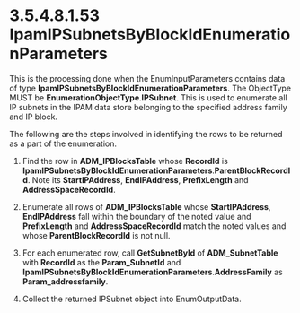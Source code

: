<html dir="LTR" xmlns:mshelp="http://msdn.microsoft.com/mshelp" xmlns:ddue="http://ddue.schemas.microsoft.com/authoring/2003/5" xmlns:xlink="http://www.w3.org/1999/xlink" xmlns:tool="http://www.microsoft.com/tooltip">
 <body>
 <div id="header">
 <h1 class="heading">3.5.4.8.1.53 IpamIPSubnetsByBlockIdEnumerationParameters</h1>
 </div>
 <div id="mainSection">
 <div id="mainBody">
 <div id="allHistory" class="saveHistory"></div>
 <div id="sectionSection0" class="section" name="collapseableSection">
 

<p>This is the processing done when the EnumInputParameters
contains data of type <b>IpamIPSubnetsByBlockIdEnumerationParameters</b>. The
ObjectType MUST be <b>EnumerationObjectType</b>.<b>IPSubnet</b>. This is used
to enumerate all IP subnets in the IPAM data store belonging to the specified
address family and IP block.</p>

<p>The following are the steps involved in identifying the rows
to be returned as a part of the enumeration.</p>

<ol><li><p><span> </span>Find the row in <b>ADM_IPBlocksTable</b>
whose <b>RecordId</b> is <b>IpamIPSubnetsByBlockIdEnumerationParameters</b>.<b>ParentBlockRecordId</b>.
Note its <b>StartIPAddress</b>, <b>EndIPAddress</b>, <b>PrefixLength</b> and <b>AddressSpaceRecordId</b>.</p>

</li><li><p><span> </span>Enumerate all
rows of <b>ADM_IPBlocksTable</b> whose <b>StartIPAddress</b>, <b>EndIPAddress</b>
fall within the boundary of the noted value and <b>PrefixLength</b> and <b>AddressSpaceRecordId</b>
match the noted values and whose <b>ParentBlockRecordId</b> is not null.</p>

</li><li><p><span> </span>For each
enumerated row, call <b>GetSubnetById</b> of <b>ADM_SubnetTable</b> with <b>RecordId</b>
as the <b>Param_SubnetId</b> and <b>IpamIPSubnetsByBlockIdEnumerationParameters</b>.<b>AddressFamily</b>
as <b>Param_addressfamily</b>.</p>

</li><li><p><span> </span>Collect the
returned IPSubnet object into EnumOutputData.</p>

</li></ol>
 </div>
 </div>
 </div>
 </body>
</html>